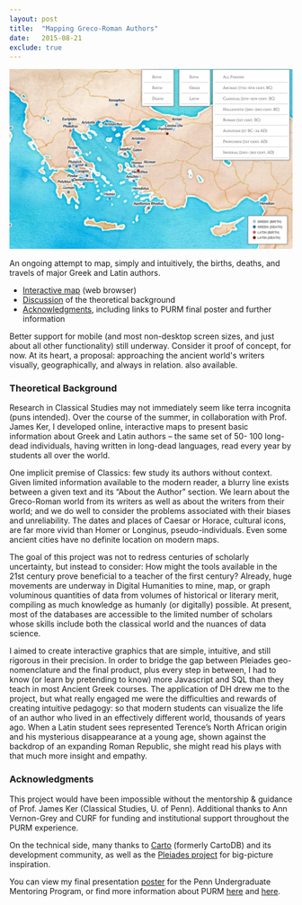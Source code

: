 ```yaml
---
layout: post
title:  "Mapping Greco-Roman Authors"
date:   2015-08-21
exclude: true
---
```


<div class="image-right"><img src="/images/greco-roman.png" alt="map" /></div>

An ongoing attempt to map, simply and intuitively, the births, deaths, and travels of major Greek and Latin authors.
* [Interactive map](/projects/greco-roman-authors/interactive-map.html) (web browser)
* [Discussion](#background) of the theoretical background
* [Acknowledgments](#acknowledgments), including links to PURM final poster and further information

Better support for mobile (and most non-desktop screen sizes, and just about all other functionality) still underway. Consider it proof of concept, for now. At its heart, a proposal: approaching the ancient world's writers visually, geographically, and always in relation.  also available.

### <a name="background"></a>Theoretical Background

Research in Classical Studies may not immediately seem like terra incognita (puns intended). Over the course of the summer, in collaboration with Prof. James Ker, I developed online, interactive maps to present basic information about Greek and Latin authors – the same set of 50- 100 long-dead individuals, having written in long-dead languages, read every year by students all over the world.

One implicit premise of Classics: few study its authors without context. Given limited information available to the modern reader, a blurry line exists between a given text and its “About the Author” section. We learn about the Greco-Roman world from its writers as well as about the writers from their world; and we do well to consider the problems associated with their biases and unreliability. The dates and places of Caesar or Horace, cultural icons, are far more vivid than Homer or Longinus, pseudo-individuals. Even some ancient cities have no definite location on modern maps.

The goal of this project was not to redress centuries of scholarly uncertainty, but instead to consider: How might the tools available in the 21st century prove beneficial to a teacher of the first century? Already, huge movements are underway in Digital Humanities to mine, map, or graph voluminous quantities of data from volumes of historical or literary merit, compiling as much knowledge as humanly (or digitally) possible. At present, most of the databases are accessible to the limited number of scholars whose skills include both the classical world and the nuances of data science.

I aimed to create interactive graphics that are simple, intuitive, and still rigorous in their precision. In order to bridge the gap between Pleiades geo-nomenclature and the final product, plus every step in between, I had to know (or learn by pretending to know) more Javascript and SQL than they teach in most Ancient Greek courses. The application of DH drew me to the project, but what really engaged me were the difficulties and rewards of creating intuitive pedagogy: so that modern students can visualize the life of an author who lived in an effectively different world, thousands of years ago. When a Latin student sees represented Terence’s North African origin and his mysterious disappearance at a young age, shown against the backdrop of an expanding Roman Republic, she might read his plays with that much more insight and empathy.

### <a name="acknowledgments"></a>Acknowledgments

This project would have been impossible without the mentorship & guidance of Prof. James Ker (Classical Studies, U. of Penn). Additional thanks to Ann Vernon-Grey and CURF for funding and institutional support throughout the PURM experience.

On the technical side, many thanks to [Carto](https://carto.com/) (formerly CartoDB) and its development community, as well as the [Pleiades project](http://pleiades.stoa.org/) for big-picture inspiration.

You can view my final presentation [poster](/projects/greco-roman-authors/purm-poster.pdf) for the Penn Undergraduate Mentoring Program, or find more information about PURM [here](http://www.upenn.edu/curf/research/grants/penn-undergraduate-research-mentoring-program) and [here](http://www.upenn.edu/curf/purm-faq).
